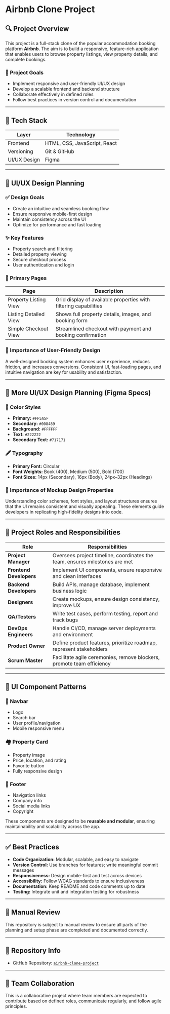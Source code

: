 # Airbnb Clone Project

## 🔍 Project Overview
This project is a full-stack clone of the popular accommodation booking platform **Airbnb**. The aim is to build a responsive, feature-rich application that enables users to browse property listings, view property details, and complete bookings.

### 🎯 Project Goals
- Implement responsive and user-friendly UI/UX design
- Develop a scalable frontend and backend structure
- Collaborate effectively in defined roles
- Follow best practices in version control and documentation

---

## 🧰 Tech Stack

| Layer        | Technology                     |
| ------------ | ------------------------------ |
| Frontend     | HTML, CSS, JavaScript, React   |
| Versioning   | Git & GitHub                   |
| UI/UX Design | Figma                          |

---

## 🎨 UI/UX Design Planning

### ✅ Design Goals
- Create an intuitive and seamless booking flow
- Ensure responsive mobile-first design
- Maintain consistency across the UI
- Optimize for performance and fast loading

### ✨ Key Features
- Property search and filtering
- Detailed property viewing
- Secure checkout process
- User authentication and login

### 📄 Primary Pages

| Page                | Description                                                       |
|---------------------|-------------------------------------------------------------------|
| Property Listing View | Grid display of available properties with filtering capabilities |
| Listing Detailed View | Shows full property details, images, and booking form            |
| Simple Checkout View  | Streamlined checkout with payment and booking confirmation       |

### 🧠 Importance of User-Friendly Design
A well-designed booking system enhances user experience, reduces friction, and increases conversions. Consistent UI, fast-loading pages, and intuitive navigation are key for usability and satisfaction.

---

## 🎨 More UI/UX Design Planning (Figma Specs)

### 🎨 Color Styles
- **Primary:** `#FF5A5F`
- **Secondary:** `#008489`
- **Background:** `#FFFFFF`
- **Text:** `#222222`
- **Secondary Text:** `#717171`

### 🖋️ Typography
- **Primary Font:** Circular
- **Font Weights:** Book (400), Medium (500), Bold (700)
- **Font Sizes:** 14px (Secondary), 16px (Body), 24px–32px (Headings)

### 📌 Importance of Mockup Design Properties
Understanding color schemes, font styles, and layout structures ensures that the UI remains consistent and visually appealing. These elements guide developers in replicating high-fidelity designs into code.

---

## 👥 Project Roles and Responsibilities

| Role             | Responsibilities                                                                 |
|------------------|-----------------------------------------------------------------------------------|
| **Project Manager**     | Oversees project timeline, coordinates the team, ensures milestones are met   |
| **Frontend Developers** | Implement UI components, ensure responsive and clean interfaces             |
| **Backend Developers**  | Build APIs, manage database, implement business logic                       |
| **Designers**           | Create mockups, ensure design consistency, improve UX                      |
| **QA/Testers**          | Write test cases, perform testing, report and track bugs                   |
| **DevOps Engineers**    | Handle CI/CD, manage server deployments and environment                    |
| **Product Owner**       | Define product features, prioritize roadmap, represent stakeholders         |
| **Scrum Master**        | Facilitate agile ceremonies, remove blockers, promote team efficiency       |

---

## 🧩 UI Component Patterns

### 🔷 Navbar
- Logo
- Search bar
- User profile/navigation
- Mobile responsive menu

### 🏘️ Property Card
- Property image
- Price, location, and rating
- Favorite button
- Fully responsive design

### 🦶 Footer
- Navigation links
- Company info
- Social media links
- Copyright

These components are designed to be **reusable and modular**, ensuring maintainability and scalability across the app.

---

## ✅ Best Practices
- **Code Organization:** Modular, scalable, and easy to navigate
- **Version Control:** Use branches for features; write meaningful commit messages
- **Responsiveness:** Design mobile-first and test across devices
- **Accessibility:** Follow WCAG standards to ensure inclusiveness
- **Documentation:** Keep README and code comments up to date
- **Testing:** Integrate unit and integration testing for robustness

---

## 🔄 Manual Review
This repository is subject to manual review to ensure all parts of the planning and setup phase are completed and documented correctly.

---

## 📎 Repository Info

- GitHub Repository: [`airbnb-clone-project`](https://github.com/YOUR_USERNAME/airbnb-clone-project)

---

## 👥 Team Collaboration
This is a collaborative project where team members are expected to contribute based on defined roles, communicate regularly, and follow agile principles.

